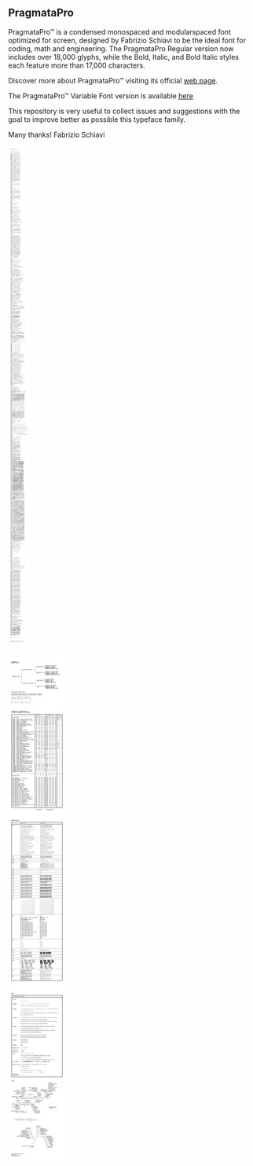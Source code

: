 ## PragmataPro

PragmataPro™ is a condensed monospaced and modularspaced font optimized for screen, designed by Fabrizio Schiavi to be the ideal font for coding, math and engineering.
The PragmataPro Regular version now includes over 18,000 glyphs, while the Bold, Italic, and Bold Italic styles each feature more than 17,000 characters.

Discover more about PragmataPro™ visiting its official [web page](https://fsd.it/shop/fonts/pragmatapro/).

The PragmataPro™ Variable Font version is available [here](https://fsd.it/shop/fonts/pragmatapro-variable/)

This repository is very useful to collect issues and suggestions with the goal to improve better as possible this typeface family.

Many thanks!
Fabrizio Schiavi



![All chars of PragmataPro Regular](useful_files/All_chars.png)



![PragmataPro Handbook](useful_files/Handbook.png)






